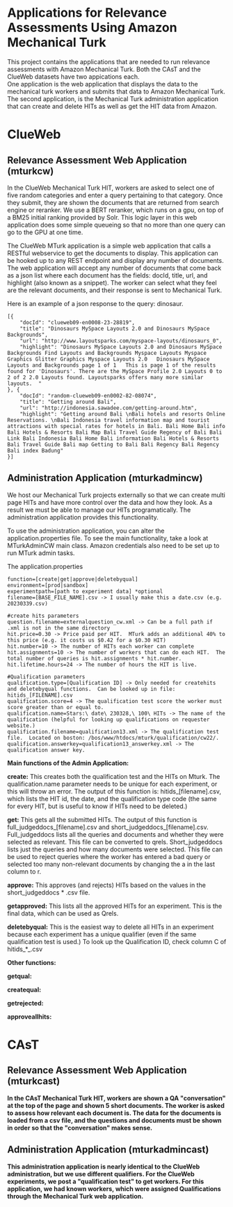 Applications for Relevance Assessments Using Amazon Mechanical Turk
========

This project contains the applications that are needed to run relevance assessments with Amazon Mechanical Turk.  Both the CAsT and the ClueWeb datasets have two appications each.  
One application is the web application that displays the data to the mechanical turk workers and submits that data to Amazon Mechanical Turk.  The second application, is the 
Mechanical Turk administration application that can create and delete HITs as well as get the HIT data from Amazon.

# ClueWeb
## Relevance Assessment Web Application (mturkcw)
In the ClueWeb Mechanical Turk HIT, workers are asked to select one of five random categories and enter a query pertaining to that category.  Once they submit, they are shown 
the documents that are returned from search engine or reranker.  We use a BERT reranker, which runs on a gpu, on top of a BM25 initial ranking provided by Solr.  This logic 
layer in this web application does some simple queueing so that no more than one query can go to the GPU at one time.

The ClueWeb MTurk application is a simple web application that calls a RESTful webservice to get the documents to display.  This application can be hooked up to any REST endpoint 
and display any number of documents.  The web application will accept any number of documents that come back as a json list where each document has the fields: docId, title, 
url, and highlight (also known as a snippet).  The worker can select what they feel are the relevant documents, and their response is sent to Mechanical Turk.

Here is an example of a json response to the query: dinosaur.
```
[{
	"docId": "clueweb09-en0008-23-28819",
	"title": "Dinosaurs MySpace Layouts 2.0 and Dinosaurs MySpace Backgrounds",
	"url": "http://www.layoutsparks.com/myspace-layouts/dinosaurs_0",
	"highlight": "Dinosaurs MySpace Layouts 2.0 and Dinosaurs MySpace Backgrounds Find Layouts and Backgrounds Myspace Layouts Myspace Graphics Glitter Graphics Myspace Layouts 2.0   Dinosaurs MySpace Layouts and Backgrounds page 1 of 1   This is page 1 of the results found for 'Dinosaurs'. There are the MySpace Profile 2.0 Layouts 0 to 2 of 2 2.0 Layouts found. Layoutsparks offers many more similar layouts.  "
}, {
	"docId": "random-clueweb09-en0002-82-08074",
	"title": "Getting around Bali",
	"url": "http://indonesia.sawadee.com/getting-around.htm",
	"highlight": "Getting around Bali \nBali hotels and resorts Online Reservations. \nBali Indonesia travel information map and tourist attractions with special rates for hotels in Bali. Bali Home Bali info Bali Hotels & Resorts Bali Map Bali Travel Guide Regency of Bali Bali Link Bali Indonesia Bali Home Bali information Bali Hotels & Resorts Bali Travel Guide Bali map Getting to Bali Bali Regency Bali Regency Bali index Badung"
}]
```

## Administration Application (mturkadmincw)
We host our Mechanical Turk projects externally so that we can create multi page HITs and have more control over the data and how they look.  As a result we must be able to manage 
our HITs programatically.  The administration application provides this functionality.

To use the administration application, you can alter the application.properties file.  To see the main functionality, take a look at MTurkAdminCW main class.  Amazon credentials also need to be set up to run MTurk admin tasks.

The application.properties
```
function=[create|get|approve|deletebyqual]
environment=[prod|sandbox]
experimentpath=[path to experiment data] *optional 
filename=[BASE_FILE_NAME].csv -> I usually make this a date.csv (e.g. 20230339.csv)

#create hits parameters
question.filename=externalquestion_cw.xml -> Can be a full path if .xml is not in the same directory
hit.price=0.30 -> Price paid per HIT.  MTurk adds an additional 40% to this price (e.g. it costs us $0.42 for a $0.30 HIT)
hit.number=10 -> The number of HITs each worker can complete
hit.assignments=10 -> The number of workers that can do each HIT.  The total number of queries is hit.assignments * hit.number.
hit.lifetime.hours=24 -> The number of hours the HIT is live.

#Qualification parameters
qualification.type=[Qualification ID] -> Only needed for createhits and deletebyqual functions.  Can be looked up in file: hitids_[FILENAME].csv
qualification.score=4 -> The qualification test score the worker must score greater than or equal to.
qualification.name=Stars:\ date\ 230328,\ 100\ HITs -> The name of the qualification (helpful for looking up qualifications on requester website.)
qualification.filename=qualification13.xml -> The qualification test file.  Located on boston: /bos/www/htdocs/mturk/qualification/cw22/.
qualification.answerkey=qualification13_answerkey.xml -> The qualification answer key.
```

<b>Main functions of the Admin Application:</b>

<b>create:</b> This creates both the qualification test and the HITs on Mturk.  The qualification.name parameter needs to be unique for each experiment, or this will throw an error.  The output of this function is: hitids_[filename].csv, which lists the HIT id, the date, and the qualification type code (the same for every HIT, but is useful to know if HITs need to be deleted.)

<b>get:</b> This gets all the submitted HITs.  The output of this function is full_judgeddocs_[filename].csv and short_judgeddocs_[filename].csv.  Full_judgeddocs lists all the queries and documents and whether they were selected as relevant.  This file can be converted to qrels.  Short_judgeddocs lists just the queries and how many documents were selected.  This file can be used to reject queries where the worker has entered a bad query or selected too many non-relevant documents by changing the a in the last column to r.

<b>approve:</b> This approves (and rejects) HITs based on the values in the short_judgeddocs * .csv file.

<b>getapproved:</b>  This lists all the approved HITs for an experiment.  This is the final data, which can be used as Qrels.

<b>deletebyqual:</b>  This is the easiest way to delete all HITs in an experiment because each experiment has a unique qualifier (even if the same qualification test is used.)  To look up the Qualification ID,  check column C of hitids_*_.csv

<b>Other functions:</b>

<b>getqual:</b>

<b>createqual:</b>

<b>getrejected:</b>

<b>approveallhits:</b>





<b>

# CAsT
## Relevance Assessment Web Application (mturkcast)
In the CAsT Mechanical Turk HIT, workers are shown a QA "conversation" at the top of the page and shown 5 short documents.  The worker is asked to assess how relevant each 
document is.  The data for the documents is loaded from a csv file, and the questions and documents must be shown in order so that the "conversation" makes sense.

## Administration Application (mturkadmincast)
This administration application is nearly identical to the ClueWeb administration, but we use different qualifiers.  For the ClueWeb experiments, we post a "qualification test"
to get workers.  For this application, we had known workers, which were assigned Qualifications through the Mechanical Turk web application.
